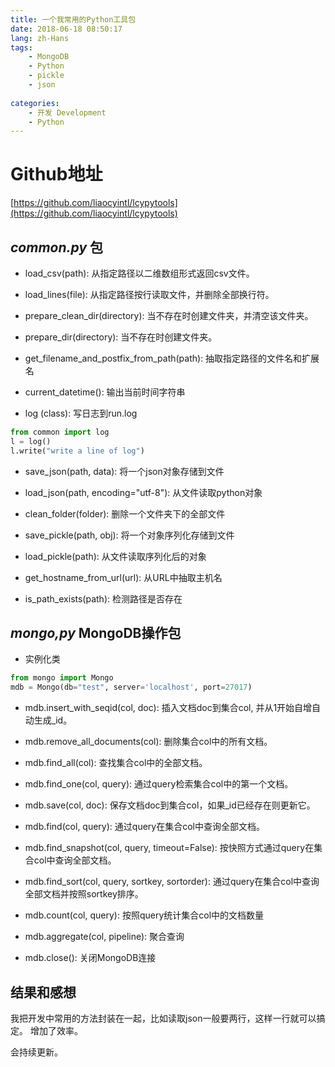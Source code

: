 ```yaml
---
title: 一个我常用的Python工具包
date: 2018-06-18 08:50:17
lang: zh-Hans
tags:
    - MongoDB
    - Python
    - pickle
    - json
    
categories: 
    - 开发 Development
    - Python
---
```


# Github地址

[https://github.com/liaocyintl/lcypytools](https://github.com/liaocyintl/lcypytools)

## *common.py* 包

- load_csv(path): 从指定路径以二维数组形式返回csv文件。

- load_lines(file): 从指定路径按行读取文件，并删除全部换行符。

- prepare_clean_dir(directory): 当不存在时创建文件夹，并清空该文件夹。

- prepare_dir(directory): 当不存在时创建文件夹。


- get_filename_and_postfix_from_path(path): 抽取指定路径的文件名和扩展名

- current_datetime(): 输出当前时间字符串

- log (class): 写日志到run.log

```python
from common import log
l = log()
l.write("write a line of log")
```

- save_json(path, data): 将一个json对象存储到文件

- load_json(path, encoding="utf-8"): 从文件读取python对象

- clean_folder(folder): 删除一个文件夹下的全部文件

- save_pickle(path, obj): 将一个对象序列化存储到文件

- load_pickle(path): 从文件读取序列化后的对象

- get_hostname_from_url(url): 从URL中抽取主机名

- is_path_exists(path): 检测路径是否存在

## *mongo,py* MongoDB操作包

- 实例化类

```python
from mongo import Mongo
mdb = Mongo(db="test", server='localhost', port=27017)
```

- mdb.insert_with_seqid(col, doc): 插入文档doc到集合col, 并从1开始自增自动生成_id。

- mdb.remove_all_documents(col): 删除集合col中的所有文档。

- mdb.find_all(col): 查找集合col中的全部文档。

- mdb.find_one(col, query): 通过query检索集合col中的第一个文档。

- mdb.save(col, doc): 保存文档doc到集合col，如果_id已经存在则更新它。

- mdb.find(col, query): 通过query在集合col中查询全部文档。

- mdb.find_snapshot(col, query, timeout=False): 按快照方式通过query在集合col中查询全部文档。

- mdb.find_sort(col, query, sortkey, sortorder): 通过query在集合col中查询全部文档并按照sortkey排序。

- mdb.count(col, query): 按照query统计集合col中的文档数量

- mdb.aggregate(col, pipeline): 聚合查询

- mdb.close(): 关闭MongoDB连接

## 结果和感想

我把开发中常用的方法封装在一起，比如读取json一般要两行，这样一行就可以搞定。
增加了效率。

会持续更新。